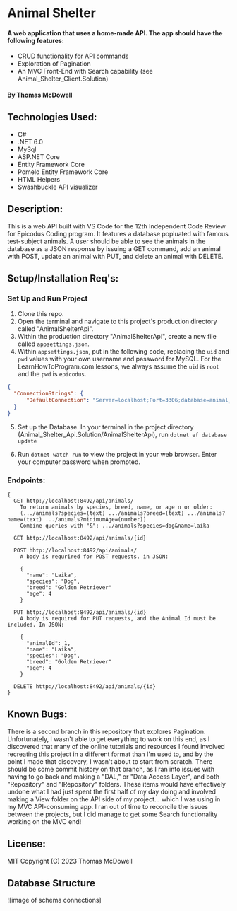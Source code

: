 # Animal Shelter

#### A web application that uses a home-made API. The app should have the following features:
* CRUD functionality for API commands
* Exploration of Pagination
* An MVC Front-End with Search capability (see Animal_Shelter_Client.Solution)

#### By Thomas McDowell  

## Technologies Used:
* C#
* .NET 6.0
* MySql
* ASP.NET Core
* Entity Framework Core
* Pomelo Entity Framework Core
* HTML Helpers
* Swashbuckle API visualizer


## Description:
This is a web API built with VS Code for the 12th Independent Code Review for Epicodus Coding program. It features a database popluated with famous test-subject animals. A user should be able to see the animals in the database as a JSON response by issuing a GET command, add an animal with POST, update an animal with PUT, and delete an animal with DELETE.

## Setup/Installation Req's:

### Set Up and Run Project
1. Clone this repo.
2. Open the terminal and navigate to this project's production directory called "AnimalShelterApi". 
3. Within the production directory "AnimalShelterApi", create a new file called `appsettings.json`.
4. Within `appsettings.json`, put in the following code, replacing the `uid` and `pwd` values with your own username and password for MySQL. For the LearnHowToProgram.com lessons, we always assume the `uid` is `root` and the `pwd` is `epicodus`.

```json
{
  "ConnectionStrings": {
      "DefaultConnection": "Server=localhost;Port=3306;database=animal_shelter_api;uid=[YOUR SQL USERNAME];pwd=[YOUR SQL PASSWORD];"
  }
}
```

5. Set up the Database. In your terminal in the project directory (Animal_Shelter_Api.Solution/AnimalShelterApi), run ```dotnet ef database update```

6. Run ```dotnet watch run``` to view the project in your web browser. Enter your computer password when prompted.


### Endpoints:

```
{
  GET http://localhost:8492/api/animals/
    To return animals by species, breed, name, or age n or older:
    (.../animals?species=(text) .../animals?breed=(text) .../animals?name=(text) .../animals?minimumAge=(number))
    Combine queries with "&": .../animals?species=dog&name=laika

  GET http://localhost:8492/api/animals/{id}

  POST hhtp://localhost:8492/api/animals/
    A body is requrired for POST requests. in JSON:

    {
      "name": "Laika",
      "species": "Dog",
      "breed": "Golden Retriever"
      "age": 4
    }

  PUT http://localhost:8492/api/animals/{id}
    A body is required for PUT requests, and the Animal Id must be included. In JSON:

    {
      "animalId": 1,
      "name": "Laika",
      "species": "Dog",
      "breed": "Golden Retriever"
      "age": 4
    }

  DELETE http://localhost:8492/api/animals/{id}
}
```

## Known Bugs:

There is a second branch in this repository that explores Pagination. Unfortunately, I wasn't able to get everything to work on this end, as I discovered that many of the online tutorials and resources I found involved recreating this project in a different format than I'm used to, and by the point I made that discovery, I wasn't about to start from scratch. There should be some commit history on that branch, as I ran into issues with having to go back and making a "DAL," or "Data Access Layer", and both "Repository" and "IRepository" folders. These items would have effectively undone what I had just spent the first half of my day doing and involved making a View folder on the API side of my project... which I was using in my MVC API-consuming app. I ran out of time to reconcile the issues between the projects, but I did manage to get some Search functionality working on the MVC end!


## License:
MIT Copyright (C) 2023 Thomas McDowell

## Database Structure
![image of schema connections]
